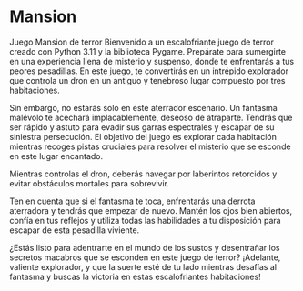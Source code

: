 # Mansion
Juego Mansion de terror
Bienvenido a un escalofriante juego de terror creado con Python 3.11 y la biblioteca Pygame. Prepárate para sumergirte en una experiencia llena de misterio y suspenso, donde te enfrentarás a tus peores pesadillas. En este juego, te convertirás en un intrépido explorador que controla un dron en un antiguo y tenebroso lugar compuesto por tres habitaciones.

Sin embargo, no estarás solo en este aterrador escenario. Un fantasma malévolo te acechará implacablemente, deseoso de atraparte. Tendrás que ser rápido y astuto para evadir sus garras espectrales y escapar de su siniestra persecución. El objetivo del juego es explorar cada habitación mientras recoges pistas cruciales para resolver el misterio que se esconde en este lugar encantado.

Mientras controlas el dron, deberás navegar por laberintos retorcidos y evitar obstáculos mortales para sobrevivir.

Ten en cuenta que si el fantasma te toca, enfrentarás una derrota aterradora y tendrás que empezar de nuevo. Mantén los ojos bien abiertos, confía en tus reflejos y utiliza todas las habilidades a tu disposición para escapar de esta pesadilla viviente.

¿Estás listo para adentrarte en el mundo de los sustos y desentrañar los secretos macabros que se esconden en este juego de terror? ¡Adelante, valiente explorador, y que la suerte esté de tu lado mientras desafías al fantasma y buscas la victoria en estas escalofriantes habitaciones!
